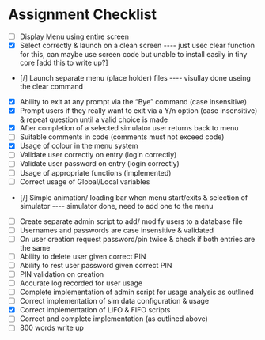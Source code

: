 # Assignment Checklist

- [ ] Display Menu using entire screen
- [X] Select correctly & launch on a clean screen
      ---- just usec clear function for this, can maybe use screen code but unable to install easily in tiny core [add this to write up?]
- [/] Launch separate menu (place holder) files
        ---- visullay done useing the clear command
- [X] Ability to exit at any prompt via the “Bye” command (case insensitive)
- [X] Prompt users if they really want to exit via a Y/n option (case insensitive) & repeat question until a valid choice is made
- [X] After completion of a selected simulator user returns back to menu
- [ ] Suitable comments in code (comments must not exceed code)
- [X] Usage of colour in the menu system
- [ ] Validate user correctly on entry (login correctly)
- [ ] Validate user password on entry (login correctly)
- [ ] Usage of appropriate functions (implemented)
- [ ] Correct usage of Global/Local variables
- [/] Simple animation/ loading bar when menu start/exits & selection of simulator
        ---- simulator done, need to add one to the menu 
- [ ] Create separate admin script to add/ modify users to a database file
- [ ] Usernames and passwords are case insensitive & validated
- [ ] On user creation request password/pin twice & check if both entries are the same
- [ ] Ability to delete user given correct PIN
- [ ] Ability to rest user password given correct PIN
- [ ] PIN validation on creation
- [ ] Accurate log recorded for user usage
- [ ] Complete implementation of admin script for usage analysis as outlined
- [ ] Correct implementation of sim data configuration & usage
- [X] Correct implementation of LIFO & FIFO scripts
- [ ] Correct and complete implementation (as outlined above)
- [ ] 800 words write up
